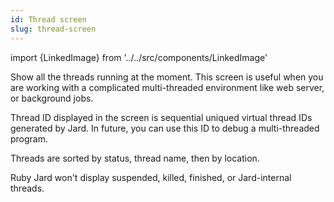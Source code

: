 ```yaml
---
id: Thread screen
slug: thread-screen
---
```


import {LinkedImage} from '../../src/components/LinkedImage'

<LinkedImage link="/img/guides/threads-screen.png" alt="Threads screen"/>

Show all the threads running at the moment. This screen is useful when you are working with a complicated multi-threaded environment like web server, or background jobs.

Thread ID displayed in the screen is sequential uniqued virtual thread IDs generated by Jard. In future, you can use this ID to debug a multi-threaded program.

Threads are sorted by status, thread name, then by location.

Ruby Jard won't display suspended, killed, finished, or Jard-internal threads.
